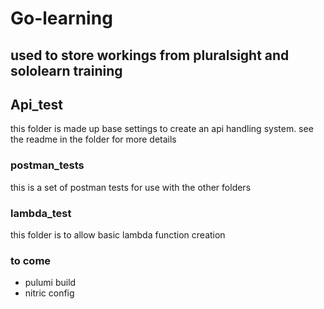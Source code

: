 # Go-learning
## used to store workings from pluralsight and sololearn training

## Api_test
this folder is made up base settings to create an api handling system. see the readme in the folder for more details

### postman_tests
this is a set of postman tests for use with the other folders

### lambda_test
this folder is to allow basic lambda function creation

### to come
- pulumi build
- nitric config

